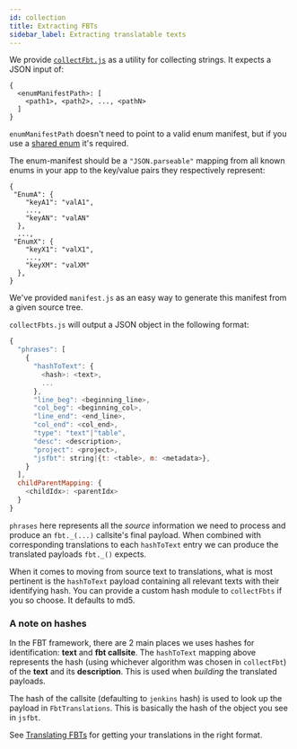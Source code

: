 ```yaml
---
id: collection
title: Extracting FBTs
sidebar_label: Extracting translatable texts
---
```

We provide
[`collectFbt.js`](https://github.com/facebookincubator/fbt/blob/master/transform/babel-plugin-fbt/bin/collectFBT.js)
as a utility for collecting strings.  It expects a JSON input of:
```
{
  <enumManifestPath>: [
    <path1>, <path2>, ..., <pathN>
  ]
}
```
`enumManifestPath` doesn't need to point to a valid enum manifest, but if you use a [shared enum](enums#shared-enums) it's required.

The enum-manifest should be a `"JSON.parseable"` mapping from all known enums in your app to the key/value pairs they respectively represent:
```
{
 "EnumA": {
    "keyA1": "valA1",
    ...,
    "keyAN": "valAN"
  },
  ...,
 "EnumX": {
    "keyX1": "valX1",
    ...,
    "keyXM": "valXM"
  },
}
```
We've provided `manifest.js` as an easy way to generate this manifest from a given source tree.

`collectFbts.js` will output a JSON object in the following format:

```js
{
  "phrases": [
    {
      "hashToText": {
        <hash>: <text>,
        ...
      },
      "line_beg": <beginning_line>,
      "col_beg": <beginning_col>,
      "line_end": <end_line>,
      "col_end": <col_end>,
      "type": "text"|"table",
      "desc": <description>,
      "project": <project>,
      "jsfbt": string|{t: <table>, m: <metadata>},
    }
  ],
  childParentMapping: {
    <childIdx>: <parentIdx>
  }
}
```

`phrases` here represents all the *source* information we need to
process and produce an `fbt._(...)` callsite's final payload.  When
combined with corresponding translations to each `hashToText` entry we
can produce the translated payloads `fbt._()` expects.

When it comes to moving from source text to translations, what is most
pertinent is the `hashToText` payload containing all relevant texts
with their identifying hash.  You can provide a custom hash module to
`collectFbts` if you so choose.  It defaults to md5.

### A note on hashes

In the FBT framework, there are 2 main places we uses hashes for
identification: **text** and **fbt callsite**.  The `hashToText` mapping
above represents the hash (using whichever algorithm was chosen in
`collectFbt`) of the **text** and its **description**.  This is used
when *building* the translated payloads.

The hash of the callsite (defaulting to `jenkins` hash) is used to
look up the payload in `FbtTranslations`.  This is basically the hash of
the object you see in `jsfbt`.

See [Translating FBTs](translating) for getting your translations in
the right format.
